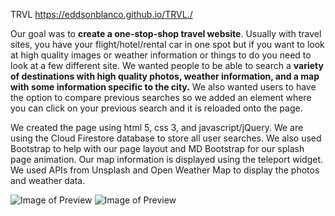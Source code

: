 TRVL
https://eddsonblanco.github.io/TRVL./

Our goal was to **create a one-stop-shop travel website**.  Usually with travel sites, you have your flight/hotel/rental car in one spot but if you want to look at high quality images or weather information or things to do you need to look at a few different site. We wanted people to be able to search a **variety of destinations with high quality photos, weather information, and a map with some information specific to the city.**  We also wanted users to have the option to compare previous searches so we added an element where you can click on your previous search and it is reloaded onto the page.

We created the page using html 5, css 3, and javascript/jQuery.  We are using the Cloud Firestore database to store all user searches.  We also used Bootstrap to help with our page layout and MD Bootstrap for our splash page animation.  Our map information is displayed using the teleport widget. We used APIs from Unsplash and Open Weather Map to display the photos and weather data. 

![Image of Preview](assets/previewtrvl.png/)
![Image of Preview](assets/previewtrvl2.png/)
